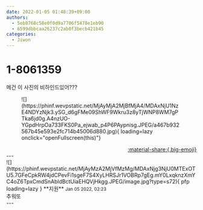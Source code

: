 ```yaml
---
date: 2022-01-05 01:48:39+09:00
authors:
  - 5eb8768c58e0f0d9a7706f5478e1eb90
  - 6599dbbcaa26237c2ab0f3becb421b45
categories:
  - Jiwon
---
```


# 1-8061359

<div class="post-container" markdown="1">
<div class="content-container md-sidebar__scrollwrap" markdown="1">

메건 이 사진의 비하인드있어???
<figure markdown="1">
![](https://phinf.wevpstatic.net/MjAyMjA2MjBfMjA4/MDAxNjU1NzE4NDYzNjk3.ySG_d6gFMe09ShWF9Wkru3z8yTjWNP8WM7gPTka6jd0g.A4nzUO-YGpdHrpOa733FKS0Pa_ejwab_p4P6PAypnisg.JPEG/a467b932567b45e593e2fc714b45006d880.jpg){ loading=lazy onclick="openFullscreen(this)"}
</figure>


</div>
</div>

<div style="text-align: right;" markdown="1">
<a href="https://weverse.io/fromis9/fanpost/1-8061359" style="text-align: right;">:material-share:{.big-emoji}</a>
</div>
---

<div class="comments-container md-sidebar__scrollwrap" markdown="1">
<div class="comment" markdown="1">
<div class='id-container' markdown="1">
![](https://phinf.wevpstatic.net/MjAyMzA2MjVfMzMg/MDAxNjg3NjU0MTExOTU5.7GFeCpkRW4jdCPevFi1sgeF7S4XyLHRSJr1VOBRp7gEg.mY0LxqknzXmYC4oZ6TpxCmdSnAbldBctUiaEHQVjHkgg.JPEG/image.jpg?type=s72){ pfp loading=lazy }
**<span class="artist">지원</span>** <small>Jan 05 2022, 02:23</small><br>
</div>
<div class='comment-body' markdown="1">
추워또
</div>
</div>
</div>
---
